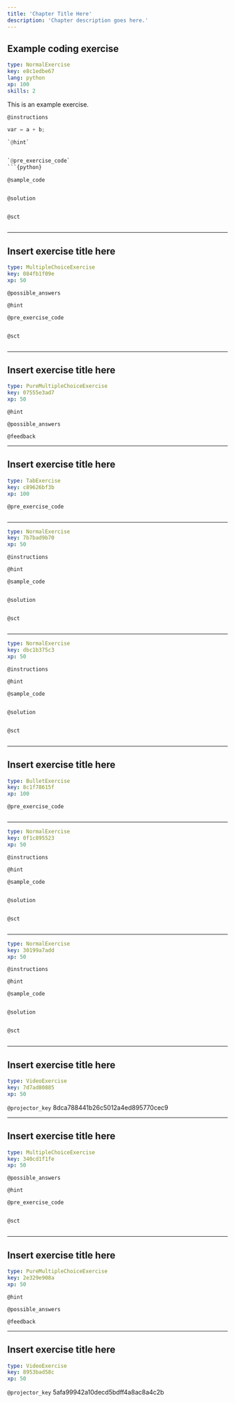 ```yaml
---
title: 'Chapter Title Here'
description: 'Chapter description goes here.'
---
```


## Example coding exercise

```yaml
type: NormalExercise
key: e8c1edbe67
lang: python
xp: 100
skills: 2
```

This is an example exercise.

`@instructions`
```python
var = a + b;

`@hint`


`@pre_exercise_code`
```{python}

```

`@sample_code`
```{python}

```

`@solution`
```{python}

```

`@sct`
```{python}

```

---

## Insert exercise title here

```yaml
type: MultipleChoiceExercise
key: 084fb1f09e
xp: 50
```



`@possible_answers`


`@hint`


`@pre_exercise_code`
```{python}

```

`@sct`
```{python}

```

---

## Insert exercise title here

```yaml
type: PureMultipleChoiceExercise
key: 07555e3ad7
xp: 50
```



`@hint`


`@possible_answers`


`@feedback`


---

## Insert exercise title here

```yaml
type: TabExercise
key: c89626bf3b
xp: 100
```



`@pre_exercise_code`
```{python}

```

***

```yaml
type: NormalExercise
key: 7b7bad9b70
xp: 50
```

`@instructions`


`@hint`


`@sample_code`
```{python}

```

`@solution`
```{python}

```

`@sct`
```{python}

```

***

```yaml
type: NormalExercise
key: dbc1b375c3
xp: 50
```

`@instructions`


`@hint`


`@sample_code`
```{python}

```

`@solution`
```{python}

```

`@sct`
```{python}

```

---

## Insert exercise title here

```yaml
type: BulletExercise
key: 8c1f78615f
xp: 100
```



`@pre_exercise_code`
```{python}

```

***

```yaml
type: NormalExercise
key: 0f1c895523
xp: 50
```

`@instructions`


`@hint`


`@sample_code`
```{python}

```

`@solution`
```{python}

```

`@sct`
```{python}

```

***

```yaml
type: NormalExercise
key: 30199a7add
xp: 50
```

`@instructions`


`@hint`


`@sample_code`
```{python}

```

`@solution`
```{python}

```

`@sct`
```{python}

```

---

## Insert exercise title here

```yaml
type: VideoExercise
key: 7d7ad80885
xp: 50
```

`@projector_key`
8dca788441b26c5012a4ed895770cec9

---

## Insert exercise title here

```yaml
type: MultipleChoiceExercise
key: 340cd1f1fe
xp: 50
```



`@possible_answers`


`@hint`


`@pre_exercise_code`
```{python}

```

`@sct`
```{python}

```

---

## Insert exercise title here

```yaml
type: PureMultipleChoiceExercise
key: 2e329e908a
xp: 50
```



`@hint`


`@possible_answers`


`@feedback`


---

## Insert exercise title here

```yaml
type: VideoExercise
key: 8953bad58c
xp: 50
```

`@projector_key`
5afa99942a10decd5bdff4a8ac8a4c2b
